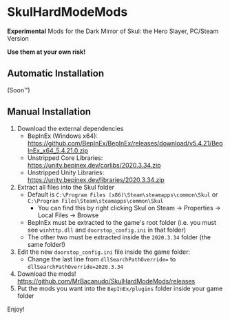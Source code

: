 # SkulHardModeMods
**Experimental** Mods for the Dark Mirror of Skul: the Hero Slayer, PC/Steam Version

**Use them at your own risk!**

## Automatic Installation

(Soon™)

## Manual Installation

1. Download the external dependencies
    * BepInEx (Windows x64): https://github.com/BepInEx/BepInEx/releases/download/v5.4.21/BepInEx_x64_5.4.21.0.zip
    * Unstripped Core Libraries: https://unity.bepinex.dev/corlibs/2020.3.34.zip
    * Unstripped Unity Libraries: https://unity.bepinex.dev/libraries/2020.3.34.zip
2. Extract all files into the Skul folder
    * Default is `C:\Program Files (x86)\Steam\steamapps\common\Skul` or `C:\Program Files\Steam\steamapps\common\Skul`
      * You can find this by right clicking Skul on Steam -> Properties -> Local Files -> Browse
    * BepInEx must be extracted to the game's root folder (i.e. you must see `winhttp.dll` and `doorstop_config.ini` in that folder)
    * The other two must be extracted inside the `2020.3.34` folder (the same folder!)
3. Edit the new `doorstop_config.ini` file inside the game folder:
    * Change the last line from `dllSearchPathOverride=` to `dllSearchPathOverride=2020.3.34`
4. Download the mods! https://github.com/MrBacanudo/SkulHardModeMods/releases
5. Put the mods you want into the `BepInEx/plugins` folder inside your game folder

Enjoy!
